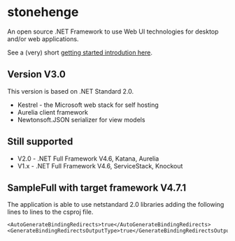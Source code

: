 # stonehenge
An open source .NET Framework to use Web UI technologies for desktop and/or web applications.

See a (very) short [getting started introdution here](docs/GettingStarted.md).

## Version V3.0
This version is based on .NET Standard 2.0.

* Kestrel - the Microsoft web stack for self hosting
* Aurelia client framework
* Newtonsoft.JSON serializer for view models

## Still supported 
* V2.0 - .NET Full Framework V4.6, Katana, Aurelia
* V1.x - .NET Full Framework V4.6, ServiceStack, Knockout


## SampleFull with target framework V4.7.1
The application is able to use netstandard 2.0 libraries adding the following lines to lines to the csproj file.

	<AutoGenerateBindingRedirects>true</AutoGenerateBindingRedirects>
    <GenerateBindingRedirectsOutputType>true</GenerateBindingRedirectsOutputType>

